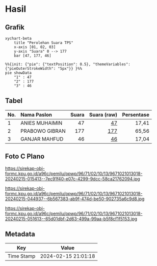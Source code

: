 # Hasil

## Grafik

```mermaid
xychart-beta
    title "Perolehan Suara TPS"
    x-axis [01, 02, 03]
    y-axis "Suara" 0 --> 177
    bar [47, 177, 46]
```

```mermaid
%%{init: {"pie": {"textPosition": 0.5}, "themeVariables": {"pieOuterStrokeWidth": "5px"}} }%%
pie showData
    "1" : 47
    "2" : 177
    "3" : 46
```

## Tabel

| No. | Nama Paslon    | Suara | Suara (raw) | Persentase |
|:--- |:-------------- | -----:| -----------:| ----------:|
| 1   | ANIES MUHAIMIN | 47    | [47][p-1]   | 17,41      |
| 2   | PRABOWO GIBRAN | 177   | [177][p-2]  | 65,56      |
| 3   | GANJAR MAHFUD  | 46    | [46][p-3]   | 17,04      |


[p-1]: https://github.com/gigit-pemilu/pemilu-2024-96-papua-barat-daya/blob/main/pilpres/hitung-suara/sub/96-papua-barat-daya/sub/71-kota-sorong/sub/02-sorong-timur/sub/1013-kladufu/sub/018-tps/sub/paslon-1.txt
[p-2]: https://github.com/gigit-pemilu/pemilu-2024-96-papua-barat-daya/blob/main/pilpres/hitung-suara/sub/96-papua-barat-daya/sub/71-kota-sorong/sub/02-sorong-timur/sub/1013-kladufu/sub/018-tps/sub/paslon-2.txt
[p-3]: https://github.com/gigit-pemilu/pemilu-2024-96-papua-barat-daya/blob/main/pilpres/hitung-suara/sub/96-papua-barat-daya/sub/71-kota-sorong/sub/02-sorong-timur/sub/1013-kladufu/sub/018-tps/sub/paslon-3.txt

## Foto C Plano

https://sirekap-obj-formc.kpu.go.id/a96c/pemilu/ppwp/96/71/02/10/13/9671021013018-20240215-015413--7ec91f40-e07c-4299-9dcc-58ca21762094.jpg

https://sirekap-obj-formc.kpu.go.id/a96c/pemilu/ppwp/96/71/02/10/13/9671021013018-20240215-044937--6b567383-ab9f-474d-be50-902735a6c9d8.jpg

https://sirekap-obj-formc.kpu.go.id/a96c/pemilu/ppwp/96/71/02/10/13/9671021013018-20240215-051613--65d01dbf-2d63-499a-99aa-b5f8cf1f5153.jpg


## Metadata

| Key        | Value               |
| ---------- | ------------------- |
| Time Stamp | 2024-02-15 21:01:18 |



